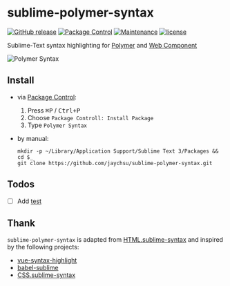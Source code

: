 sublime-polymer-syntax
======

[![GitHub release](https://img.shields.io/github/release/jaychsu/sublime-polymer-syntax.svg)](https://github.com/jaychsu/sublime-polymer-syntax/releases)
[![Package Control](https://img.shields.io/packagecontrol/dd/PolymerSyntax.svg)](https://packagecontrol.io/packages/PolymerSyntax)
[![Maintenance](https://img.shields.io/maintenance/yes/2017.svg)](https://github.com/jaychsu/sublime-polymer-syntax)
[![license](https://img.shields.io/github/license/jaychsu/sublime-polymer-syntax.svg)](https://github.com/jaychsu/sublime-polymer-syntax/blob/master/LICENSE)

Sublime-Text syntax highlighting for 
[Polymer](https://www.polymer-project.org/)
and
[Web Component](https://developer.mozilla.org/en-US/docs/Web/Web_Components)

![Polymer Syntax](https://user-images.githubusercontent.com/6890034/27731712-c86a2dfc-5dc0-11e7-9a7d-93b7f8f0f9e3.png)

## Install

- via [Package Control](https://packagecontrol.io/installation): 

    1. Press <kbd>⌘P</kbd> / <kbd>Ctrl+P</kbd>
    2. Choose `Package Controll: Install Package`
    3. Type `Polymer Syntax`

- by manual: 

    ```shell
    mkdir -p ~/Library/Application Support/Sublime Text 3/Packages && cd $_
    git clone https://github.com/jaychsu/sublime-polymer-syntax.git
    ```

## Todos

- [ ] Add [test](./syntax_test_polymer.html)

## Thank

`sublime-polymer-syntax` is adapted from 
[HTML.sublime-syntax](https://github.com/sublimehq/Packages/blob/master/HTML/HTML.sublime-syntax) 
and inspired by the following projects:

- [vue-syntax-highlight](https://github.com/vuejs/vue-syntax-highlight)
- [babel-sublime](https://github.com/babel/babel-sublime)
- [CSS.sublime-syntax](https://github.com/sublimehq/Packages/blob/master/CSS/CSS.sublime-syntax)
